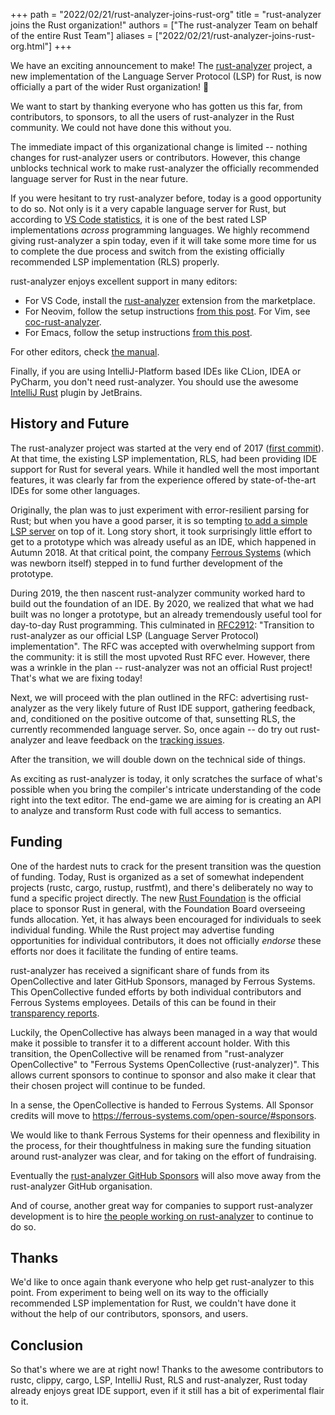 +++
path = "2022/02/21/rust-analyzer-joins-rust-org"
title = "rust-analyzer joins the Rust organization!"
authors = ["The rust-analyzer Team on behalf of the entire Rust Team"]
aliases = ["2022/02/21/rust-analyzer-joins-rust-org.html"]
+++

We have an exciting announcement to make!
The [rust-analyzer](https://rust-analyzer.github.io) project, a new implementation of the Language Server Protocol (LSP) for Rust, is now officially a part of the wider Rust organization! 🎉

We want to start by thanking everyone who has gotten us this far, from contributors, to sponsors, to all the users of rust-analyzer in the Rust community. We could not have done this without you.

The immediate impact of this organizational change is limited -- nothing changes for rust-analyzer users or contributors.
However, this change unblocks technical work to make rust-analyzer the officially recommended language server for Rust in the near future.

If you were hesitant to try rust-analyzer before, today is a good opportunity to do so.
Not only is it a very capable language server for Rust, but according to [VS Code statistics](https://marketplace.visualstudio.com/search?target=VSCode&category=Programming%20Languages&sortBy=Rating), it is one of the best rated LSP implementations *across* programming languages.
We highly recommend giving rust-analyzer a spin today, even if it will take some more time for us to complete the due process and switch from the existing officially recommended LSP implementation (RLS) properly.

rust-analyzer enjoys excellent support in many editors:

* For VS Code, install the [rust-analyzer](https://marketplace.visualstudio.com/items?itemName=matklad.rust-analyzer) extension from the marketplace.
* For Neovim, follow the setup instructions [from this post](https://sharksforarms.dev/posts/neovim-rust/).
  For Vim, see [coc-rust-analyzer](https://github.com/fannheyward/coc-rust-analyzer).
* For Emacs, follow the setup instructions [from this post](https://robert.kra.hn/posts/2021-02-07_rust-with-emacs/).

For other editors, check [the manual](https://rust-analyzer.github.io/manual.html).

Finally, if you are using IntelliJ-Platform based IDEs like CLion, IDEA or PyCharm, you don't need rust-analyzer.
You should use the awesome [IntelliJ Rust](https://intellij-rust.github.io) plugin by JetBrains.

## History and Future

The rust-analyzer project was started at the very end of 2017 ([first commit](https://github.com/rust-analyzer/rust-analyzer/commit/a63222cd240d9b5405826783603f3b391c90885d)).
At that time, the existing LSP implementation, RLS, had been providing IDE support for Rust for several years.
While it handled well the most important features, it was clearly far from the experience offered by state-of-the-art IDEs for some other languages.

Originally, the plan was to just experiment with error-resilient parsing for Rust; but when you have a good parser, it is so tempting [to add a simple LSP server](https://github.com/rust-analyzer/rust-analyzer/commit/d7c5a6f3081c2e7266620779d3c32067f947b959) on top of it.
Long story short, it took surprisingly little effort to get to a prototype which was already useful as an IDE, which happened in Autumn 2018.
At that critical point, the company [Ferrous Systems](https://ferrous-systems.com) (which was newborn itself) stepped in to fund further development of the prototype.

During 2019, the then nascent rust-analyzer community worked hard to build out the foundation of an IDE.
By 2020, we realized that what we had built was no longer a prototype, but an already tremendously useful tool for day-to-day Rust programming.
This culminated in [RFC2912](https://github.com/rust-lang/rfcs/pull/2912): "Transition to rust-analyzer as our official LSP (Language Server Protocol) implementation".
The RFC was accepted with overwhelming support from the community: it is still the most upvoted Rust RFC ever.
However, there was a wrinkle in the plan -- rust-analyzer was not an official Rust project!
That's what we are fixing today!

Next, we will proceed with the plan outlined in the RFC: advertising rust-analyzer as the very likely future of Rust IDE support, gathering feedback, and, conditioned on the positive outcome of that, sunsetting RLS, the currently recommended language server. So, once again -- do try out rust-analyzer and leave feedback on the [tracking issues](https://github.com/rust-analyzer/rust-analyzer/issues/4224).

After the transition, we will double down on the technical side of things.

As exciting as rust-analyzer is today, it only scratches the surface of what's possible when you bring the compiler's intricate understanding of the code right into the text editor.
The end-game we are aiming for is creating an API to analyze and transform Rust code with full access to semantics.


## Funding

One of the hardest nuts to crack for the present transition was the question of funding.
Today, Rust is organized as a set of somewhat independent projects (rustc, cargo, rustup, rustfmt), and there's deliberately no way to fund a specific project directly. The new [Rust Foundation](https://foundation.rust-lang.org) is the official place to sponsor Rust in general, with the Foundation Board overseeing funds allocation. Yet, it has always been encouraged for individuals to seek individual funding. While the Rust project may advertise funding opportunities for individual contributors, it does not officially _endorse_ these efforts nor does it facilitate the funding of entire teams.

rust-analyzer has received a significant share of funds from its OpenCollective and later GitHub Sponsors, managed by Ferrous Systems. This OpenCollective funded efforts by both individual contributors and Ferrous Systems employees. Details of this can be found in their [transparency reports](https://rust-analyzer.github.io/blog/2021/08/03/financial-report-3.html). 

Luckily, the OpenCollective has always been managed in a way that would make it possible to transfer it to a different account holder.
With this transition, the OpenCollective will be renamed from "rust-analyzer OpenCollective" to "Ferrous Systems OpenCollective (rust-analyzer)". This allows current sponsors to continue to sponsor and also make it clear that their chosen project will continue to be funded.

In a sense, the OpenCollective is handed to Ferrous Systems. All Sponsor credits will move to <https://ferrous-systems.com/open-source/#sponsors>.

We would like to thank Ferrous Systems for their openness and flexibility in the process, for their thoughtfulness in making sure the funding situation around rust-analyzer was clear, and for taking on the effort of fundraising.

Eventually the [rust-analyzer GitHub Sponsors](https://github.com/sponsors/rust-analyzer) will also move away from the rust-analyzer GitHub organisation.

And of course, another great way for companies to support rust-analyzer development is to hire [the people working on rust-analyzer](https://github.com/rust-analyzer/rust-analyzer/graphs/contributors) to continue to do so.


## Thanks

We'd like to once again thank everyone who help get rust-analyzer to this point. From experiment to being well on its way to the officially recommended LSP implementation for Rust, we couldn't have done it without the help of our contributors, sponsors, and users.

## Conclusion

So that's where we are at right now!
Thanks to the awesome contributors to rustc, clippy, cargo, LSP, IntelliJ Rust, RLS and rust-analyzer, Rust today already enjoys great IDE support, even if it still has a bit of experimental flair to it.
